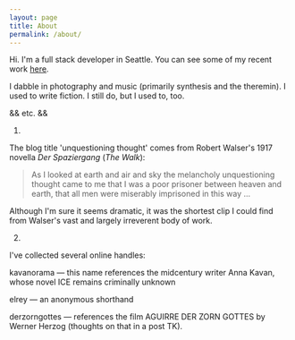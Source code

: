 ```yaml
---
layout: page
title: About
permalink: /about/
---
```


Hi. I'm a full stack developer in Seattle. You can see some of my recent work [here](https://gist.github.com/derzorngottes/f4c82fb0ef08689516748a48ec914104).

I dabble in photography and music (primarily synthesis and the theremin). I used to write fiction. I still do, but I used to, too.

&& etc. &&

1.

The blog title 'unquestioning thought' comes from Robert Walser's 1917 novella _Der Spaziergang_ (_The Walk_):

> As I looked at earth and air and sky the melancholy unquestioning thought came to me that I was a poor prisoner between heaven and earth, that all men were miserably imprisoned in this way ...

Although I'm sure it seems dramatic, it was the shortest clip I could find from Walser's vast and largely irreverent body of work.

2.

I've collected several online handles:

kavanorama — this name references the midcentury writer Anna Kavan, whose novel ICE remains criminally unknown

elrey — an anonymous shorthand

derzorngottes — references the film AGUIRRE DER ZORN GOTTES by Werner Herzog (thoughts on that in a post TK).

